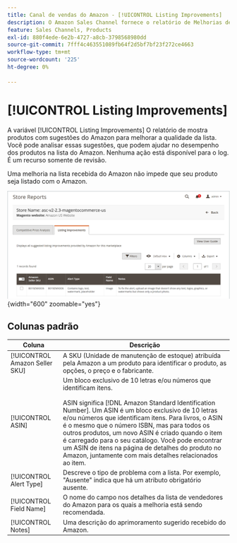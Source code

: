 ```yaml
---
title: Canal de vendas do Amazon - [!UICONTROL Listing Improvements]
description: O Amazon Sales Channel fornece o relatório de Melhorias de listagem para dar sugestões de melhorias de qualidade na listagem do Amazon.
feature: Sales Channels, Products
exl-id: 880f4ede-6e2b-4727-a8cb-3798568980dd
source-git-commit: 7fff4c463551089fb64f2d5bf7bf23f272ce4663
workflow-type: tm+mt
source-wordcount: '225'
ht-degree: 0%

---
```


# [!UICONTROL Listing Improvements]

A variável [!UICONTROL Listing Improvements] O relatório de mostra produtos com sugestões do Amazon para melhorar a qualidade da lista. Você pode analisar essas sugestões, que podem ajudar no desempenho dos produtos na lista do Amazon. Nenhuma ação está disponível para o log. É um recurso somente de revisão.

Uma melhoria na lista recebida do Amazon não impede que seu produto seja listado com o Amazon.

![Melhorias na listagem](assets/amazon-listing-improvements.png){width="600" zoomable="yes"}

## Colunas padrão

| Coluna | Descrição |
|--------------------------------|------------------------------------------------------------------------------------------------------------------------------------------------------------------------------------------------------------------------------------------------------------------------------------------------------------------------------------------------------------------------------------------------------------------------------------------------------------------------------------------|
| [!UICONTROL Amazon Seller SKU] | A SKU (Unidade de manutenção de estoque) atribuída pela Amazon a um produto para identificar o produto, as opções, o preço e o fabricante. |
| [!UICONTROL ASIN] | Um bloco exclusivo de 10 letras e/ou números que identificam itens.<br><br>ASIN significa [!DNL Amazon Standard Identification Number]. Um ASIN é um bloco exclusivo de 10 letras e/ou números que identificam itens. Para livros, o ASIN é o mesmo que o número ISBN, mas para todos os outros produtos, um novo ASIN é criado quando o item é carregado para o seu catálogo. Você pode encontrar um ASIN de itens na página de detalhes do produto no Amazon, juntamente com mais detalhes relacionados ao item. |
| [!UICONTROL Alert Type] | Descreve o tipo de problema com a lista. Por exemplo, &quot;Ausente&quot; indica que há um atributo obrigatório ausente. |
| [!UICONTROL Field Name] | O nome do campo nos detalhes da lista de vendedores do Amazon para os quais a melhoria está sendo recomendada. |
| [!UICONTROL Notes] | Uma descrição do aprimoramento sugerido recebido do Amazon. |
